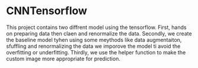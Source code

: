 # CNNTensorflow

This project contains two diffrent model using the tensorflow.
First, hands on preparing data then claen and renormalize the data.
Secondly, we create the baseline model tyhen using some meythods like data augmentaiton, sfuffling and renormalizing the data we imporove the model ti avoid the overfitting or underfitting.
Thirdly, we use the helper function to make the custom image more appropriate for prediction. 
